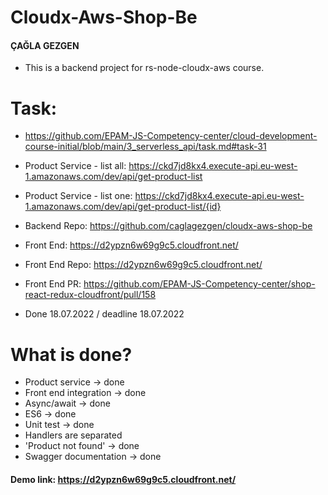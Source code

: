# Cloudx-Aws-Shop-Be 
#### ÇAĞLA GEZGEN
- This is a backend project for rs-node-cloudx-aws course.

# Task:  
- https://github.com/EPAM-JS-Competency-center/cloud-development-course-initial/blob/main/3_serverless_api/task.md#task-31

- Product Service - list all:  https://ckd7jd8kx4.execute-api.eu-west-1.amazonaws.com/dev/api/get-product-list
- Product Service - list one: https://ckd7jd8kx4.execute-api.eu-west-1.amazonaws.com/dev/api/get-product-list/{id}
* Backend Repo:  https://github.com/caglagezgen/cloudx-aws-shop-be
* Front End:  https://d2ypzn6w69g9c5.cloudfront.net/
* Front End Repo:  https://d2ypzn6w69g9c5.cloudfront.net/
* Front End PR: https://github.com/EPAM-JS-Competency-center/shop-react-redux-cloudfront/pull/158

* Done 18.07.2022 / deadline 18.07.2022
# What is done?
* Product service -> done
* Front end integration -> done
* Async/await -> done
* ES6 -> done
* Unit test -> done
* Handlers are separated
* 'Product not found' -> done
* Swagger documentation -> done

#### Demo link: https://d2ypzn6w69g9c5.cloudfront.net/